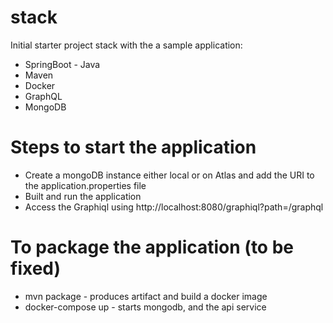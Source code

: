 # stack
Initial starter project stack with the a sample application:

* SpringBoot - Java
* Maven
* Docker
* GraphQL
* MongoDB

# Steps to start the application 
* Create a mongoDB instance either local or on Atlas and add the URI to the application.properties file
* Built and run the application
* Access the Graphiql using  http://localhost:8080/graphiql?path=/graphql

# To package the application (to be fixed)
* mvn package - produces artifact and build a docker image
* docker-compose up - starts mongodb, and the api service
